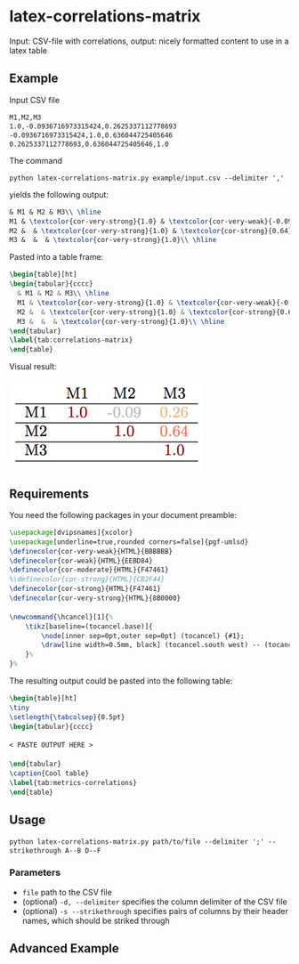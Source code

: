 # latex-correlations-matrix

Input: CSV-file with correlations, output: nicely formatted content to use in a latex table

## Example

Input CSV file
```csv
M1,M2,M3
1.0,-0.0936716973315424,0.2625337112778693
-0.0936716973315424,1.0,0.636044725405646
0.2625337112778693,0.636044725405646,1.0
```

The command
```shell
python latex-correlations-matrix.py example/input.csv --delimiter ','
```
yields the following output:
```latex
& M1 & M2 & M3\\ \hline
M1 & \textcolor{cor-very-strong}{1.0} & \textcolor{cor-very-weak}{-0.09} & \textcolor{cor-weak}{0.26}\\ \hline
M2 &  & \textcolor{cor-very-strong}{1.0} & \textcolor{cor-strong}{0.64}\\ \hline
M3 &  &  & \textcolor{cor-very-strong}{1.0}\\ \hline
```

Pasted into a table frame:
```latex
\begin{table}[ht]
\begin{tabular}{cccc}
  & M1 & M2 & M3\\ \hline
  M1 & \textcolor{cor-very-strong}{1.0} & \textcolor{cor-very-weak}{-0.09} & \textcolor{cor-weak}{0.26}\\ \hline
  M2 &  & \textcolor{cor-very-strong}{1.0} & \textcolor{cor-strong}{0.64}\\ \hline
  M3 &  &  & \textcolor{cor-very-strong}{1.0}\\ \hline
\end{tabular}
\label{tab:correlations-matrix}
\end{table}
```

Visual result:

![Correlation half matrix in a table with color highlighting](./example/result.png)


## Requirements

You need the following packages in your document preamble:

```latex
\usepackage[dvipsnames]{xcolor}
\usepackage[underline=true,rounded corners=false]{pgf-umlsd}
\definecolor{cor-very-weak}{HTML}{BBBBBB}
\definecolor{cor-weak}{HTML}{EEBD84}
\definecolor{cor-moderate}{HTML}{F47461}
%\definecolor{cor-strong}{HTML}{CB2F44}
\definecolor{cor-strong}{HTML}{F47461}
\definecolor{cor-very-strong}{HTML}{8B0000}

\newcommand{\hcancel}[1]{%
    \tikz[baseline=(tocancel.base)]{
        \node[inner sep=0pt,outer sep=0pt] (tocancel) {#1};
        \draw[line width=0.5mm, black] (tocancel.south west) -- (tocancel.north east);
    }%
}%
```

The resulting output could be pasted into the following table:
```latex
\begin{table}[ht]
\tiny
\setlength{\tabcolsep}{0.5pt}
\begin{tabular}{cccc}

< PASTE OUTPUT HERE >

\end{tabular}
\caption{Cool table}
\label{tab:metrics-correlations}
\end{table}
```

## Usage

```shell
python latex-correlations-matrix.py path/to/file --delimiter ';' --strikethrough A--B D--F
```

### Parameters

- `file` path to the CSV file
- (optional) `-d, --delimiter` specifies the column delimiter of the CSV file
- (optional) `-s --strikethrough` specifies pairs of columns by their header names, which should be striked through

## Advanced Example




